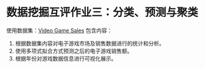 # 数据挖掘互评作业三：分类、预测与聚类
使用数据集：[Video Game Sales](https://www.kaggle.com/gregorut/videogamesales)
包含内容：
1. 根据数据集内容对电子游戏市场及销售数据进行的统计和分析。
2. 使用多项式拟合方式预测之后的电子游戏销售额。
3. 根据年份对游戏数据信息进行可视化展示。
